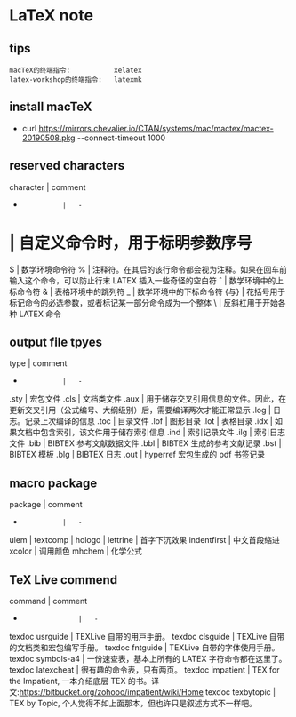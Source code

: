 # LaTeX note

## tips

    macTeX的终端指令:           xelatex
    latex-workshop的终端指令:   latexmk

## install macTeX

- curl https://mirrors.chevalier.io/CTAN/systems/mac/mactex/mactex-20190508.pkg --connect-timeout 1000

## reserved characters
character       |   comment
-               |   -
#               |   ⾃定义命令时，⽤于标明参数序号
$               |   数学环境命令符
%               |   注释符。在其后的该⾏命令都会视为注释。如果在回⻋前输⼊这个命令，可以防⽌⾏末 LATEX 插⼊⼀些奇怪的空⽩符
ˆ               |   数学环境中的上标命令符
&               |   表格环境中的跳列符
_               |   数学环境中的下标命令符
{与}            |   花括号⽤于标记命令的必选参数，或者标记某⼀部分命令成为⼀个整体
\               |   反斜杠⽤于开始各种 LATEX 命令

## output file tpyes
type            |   comment
-               |   -
.sty            |   宏包⽂件
.cls            |   ⽂档类⽂件
.aux            |   ⽤于储存交叉引⽤信息的⽂件。因此，在更新交叉引⽤（公式编号、⼤纲级别）后，需要编译两次才能正常显⽰
.log            |   ⽇志。记录上次编译的信息
.toc            |   ⽬录⽂件
.lof            |   图形⽬录
.lot            |   表格⽬录
.idx            |   如果⽂档中包含索引，该⽂件⽤于储存索引信息
.ind            |   索引记录⽂件
.ilg            |   索引⽇志⽂件
.bib            |   BIBTEX 参考⽂献数据⽂件
.bbl            |   BIBTEX ⽣成的参考⽂献记录
.bst            |   BIBTEX 模板
.blg            |   BIBTEX ⽇志
.out            |   hyperref 宏包⽣成的 pdf 书签记录

## macro package
package         |   comment
-               |   -
ulem            |
textcomp        |
hologo          |
lettrine        |   首字下沉效果
indentfirst     |   中文首段缩进
xcolor          |   调用颜色
mhchem          |   化学公式




## TeX Live commend
command             |   comment
-                   |   -
texdoc usrguide     |   TEXLive ⾃带的⽤⼾⼿册。
texdoc clsguide     |   TEXLive ⾃带的⽂档类和宏包编写⼿册。
texdoc fntguide     |   TEXLive ⾃带的字体使⽤⼿册。
texdoc symbols-a4   |   ⼀份速查表，基本上所有的 LATEX 字符命令都在这⾥了。
texdoc latexcheat   |   很有趣的命令表，只有两⻚。
texdoc impatient    |   TEX for the Impatient, ⼀本介绍底层 TEX 的书。译文:https://bitbucket.org/zohooo/impatient/wiki/Home
texdoc texbytopic   |   TEX by Topic, 个⼈觉得不如上⾯那本，但也许只是叙述⽅式不⼀样吧。



